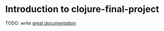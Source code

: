 # Introduction to clojure-final-project

TODO: write [great documentation](http://jacobian.org/writing/what-to-write/)
